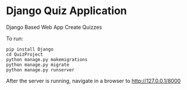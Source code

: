 
# Django Quiz Application

Django Based Web App Create Quizzes

To run:

```
pip install Django
cd QuizProject
python manage.py makemigrations
python manage.py migrate
python manage.py runserver
```

After the server is running, navigate in a browser to http://127.0.0.1/8000
